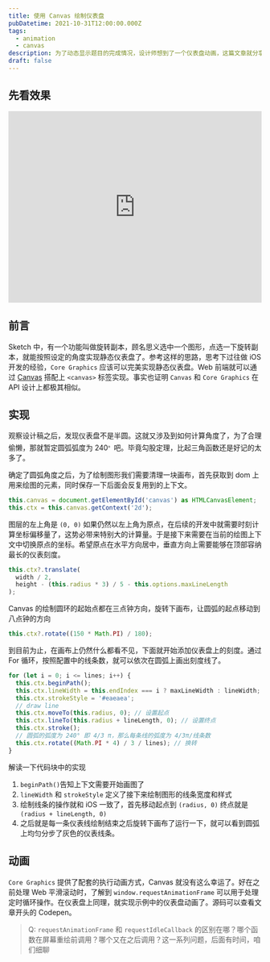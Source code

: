 ```yaml
---
title: 使用 Canvas 绘制仪表盘
pubDatetime: 2021-10-31T12:00:00.000Z
tags:
  - animation
  - canvas
description: 为了动态显示题目的完成情况，设计师想到了一个仪表盘动画，这篇文章就分享一下我是如何通过 Canvas 实现仪表盘动画的
draft: false
---
```


## 先看效果

<iframe height="380" style="width: 100%;" scrolling="no" title="Dashboard by Canvas " src="https://codepen.io/shiwei93/embed/abKPQPM?default-tab=html%2Cresult" frameborder="no" loading="lazy" allowtransparency="true" allowfullscreen="true">
  See the Pen <a href="https://codepen.io/shiwei93/pen/abKPQPM">
  Dashboard by Canvas </a> by 施伟 (<a href="https://codepen.io/shiwei93">@shiwei93</a>)
  on <a href="https://codepen.io">CodePen</a>.
</iframe>

## 前言

Sketch 中，有一个功能叫做<span className="text-red-600 font-medium">旋转副本</span>，顾名思义选中一个图形，点选一下旋转副本，就能按照设定的角度实现静态仪表盘了。参考这样的思路，思考下过往做 iOS 开发的经验，`Core Graphics` 应该可以完美实现静态仪表盘。Web 前端就可以通过 [Canvas](https://developer.mozilla.org/en-US/docs/Web/API/Canvas_API) 搭配上 `<canvas>` 标签实现。事实也证明 `Canvas` 和 `Core Graphics` 在 API 设计上都极其相似。

## 实现

观察设计稿之后，发现仪表盘不是半圆。这就又涉及到如何计算角度了，为了合理偷懒，那就暂定圆弧弧度为 240<sup className="align-super">。</sup>吧。毕竟勾股定理，比起三角函数还是好记的太多了。

确定了圆弧角度之后，为了绘制图形我们需要清理一块画布，首先获取到 dom 上用来绘图的元素，同时保存一下后面会反复用到的上下文。

```typescript
this.canvas = document.getElementById('canvas') as HTMLCanvasElement;
this.ctx = this.canvas.getContext('2d');
```

图层的左上角是 `(0, 0)` 如果仍然以左上角为原点，在后续的开发中就需要时刻计算坐标偏移量了，这势必带来特别大的计算量。于是接下来需要在当前的绘图上下文中切换原点的坐标。希望原点在水平方向居中，垂直方向上需要能够在顶部容纳最长的仪表刻度。

```typescript
this.ctx?.translate(
  width / 2,
  height - (this.radius * 3) / 5 - this.options.maxLineLength
);
```

Canvas 的绘制圆环的起始点都在三点钟方向，旋转下画布，让圆弧的起点移动到八点钟的方向

```typescript
this.ctx?.rotate((150 * Math.PI) / 180);
```

到目前为止，在画布上仍然什么都看不见，下面就开始添加仪表盘上的刻度。通过 For 循环，按照配置中的线条数，就可以依次在圆弧上画出刻度线了。

```typescript
for (let i = 0; i <= lines; i++) {
  this.ctx.beginPath();
  this.ctx.lineWidth = this.endIndex === i ? maxLineWidth : lineWidth;
  this.ctx.strokeStyle = '#eaeaea';
  // draw line
  this.ctx.moveTo(this.radius, 0); // 设置起点
  this.ctx.lineTo(this.radius + lineLength, 0); // 设置终点
  this.ctx.stroke();
  // 圆弧的弧度为 240° 即 4/3 π，那么每条线的弧度为 4/3π/线条数
  this.ctx.rotate((Math.PI * 4) / 3 / lines); // 换转
}
```

解读一下代码块中的实现

1. `beginPath()`告知上下文需要开始画图了
2. `lineWidth` 和 `strokeStyle` 定义了接下来绘制图形的线条宽度和样式
3. 绘制线条的操作就和 iOS 一致了，首先移动起点到 `(radius, 0)` 终点就是 `(radius + lineLength, 0)`
4. 之后就是每一条仪表线绘制结束之后旋转下画布了运行一下，就可以看到圆弧上均匀分步了灰色的仪表线条。

## 动画

`Core Graphics` 提供了配套的执行动画方式，Canvas 就没有这么幸运了。好在之前处理 Web 平滑滚动时，了解到 `window.requestAnimationFrame` 可以用于处理定时循环操作。在仪表盘上同理，就实现示例中的仪表盘动画了。源码可以查看文章开头的 Codepen。

> Q: `requestAnimationFrame` 和 `requestIdleCallback` 的区别在哪？哪个函数在屏幕重绘前调用？哪个又在之后调用？这一系列问题，后面有时间，咱们细聊
